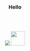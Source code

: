 <div align="center">
  <h3>Hello</h3>

  <br />
  <br />
  <br />
  <img src="https://github-readme-stats.vercel.app/api?username=TwoWater&show_icons=true&line_height=45&theme=dracula&include_all_commits=true" />
  <img src="http://twowaterimage.oss-cn-beijing.aliyuncs.com/2020-10-19-%E5%85%AC%E4%BC%97%E5%8F%B7.jpeg"  height="45" />
  <br />
  <br />
  <br />

</div>
